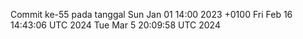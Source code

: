 Commit ke-55 pada tanggal Sun Jan 01 14:00 2023 +0100
Fri Feb 16 14:43:06 UTC 2024
Tue Mar  5 20:09:58 UTC 2024
